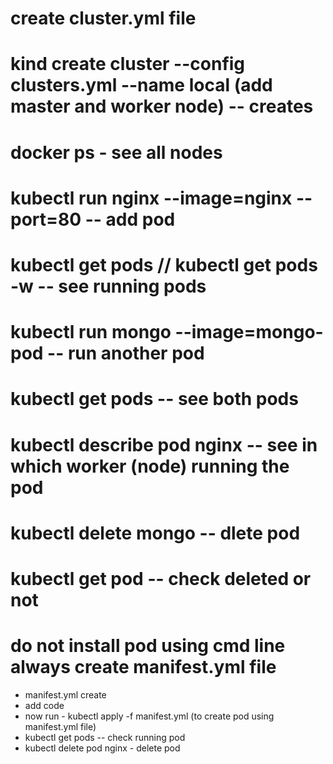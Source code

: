 # create cluster.yml file
# kind create cluster --config clusters.yml --name local (add master and worker node) -- creates

# docker ps - see all nodes
# kubectl run nginx --image=nginx --port=80 -- add pod 
# kubectl get pods // kubectl get pods -w -- see running pods
# kubectl run mongo --image=mongo-pod --  run another pod
# kubectl get pods --  see both pods
# kubectl describe pod nginx --  see in which worker (node) running the pod
# kubectl delete mongo --  dlete pod
# kubectl get pod --  check deleted or not

# do not install pod using cmd line always create manifest.yml file 
 - manifest.yml create
 - add code 
 - now run - kubectl apply -f manifest.yml (to create pod using manifest.yml file)
 - kubectl get pods -- check running pod
 - kubectl delete pod nginx - delete pod

#
